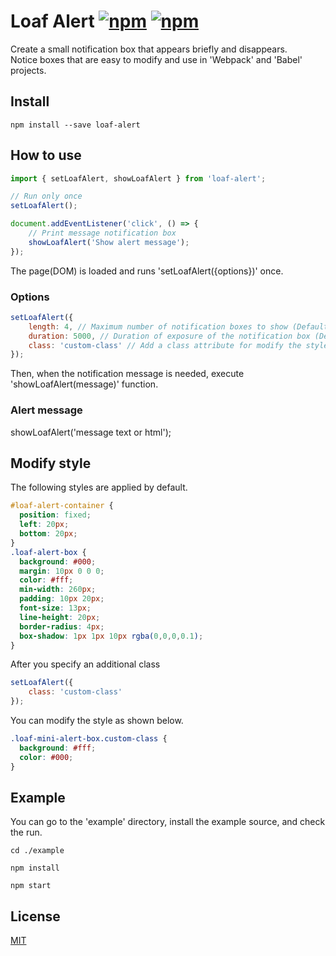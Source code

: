 # Loaf Alert [![npm](https://img.shields.io/npm/v/loaf-alert.svg)](https://www.npmjs.com/package/loaf-alert) [![npm](https://img.shields.io/npm/dm/loaf-alert.svg)](https://www.npmjs.com/package/loaf-alert)
Create a small notification box that appears briefly and disappears.  
Notice boxes that are easy to modify and use in 'Webpack' and 'Babel' projects.

## Install
```
npm install --save loaf-alert
```

## How to use
```js
import { setLoafAlert, showLoafAlert } from 'loaf-alert';

// Run only once
setLoafAlert();

document.addEventListener('click', () => {
	// Print message notification box
	showLoafAlert('Show alert message');
});
```
The page(DOM) is loaded and runs 'setLoafAlert({options})' once.  

### Options
```js
setLoafAlert({
	length: 4, // Maximum number of notification boxes to show (Default. 4)
	duration: 5000, // Duration of exposure of the notification box (Default. 5000 (5s))
	class: 'custom-class' // Add a class attribute for modify the style (Default. '')
});
```
Then, when the notification message is needed, execute 'showLoafAlert(message)' function.

### Alert message
showLoafAlert('message text or html');

## Modify style
The following styles are applied by default.
```css
#loaf-alert-container {
  position: fixed;
  left: 20px;
  bottom: 20px;
}
.loaf-alert-box {
  background: #000;
  margin: 10px 0 0 0;
  color: #fff;
  min-width: 260px;
  padding: 10px 20px;
  font-size: 13px;
  line-height: 20px;
  border-radius: 4px;
  box-shadow: 1px 1px 10px rgba(0,0,0,0.1);
}
```
After you specify an additional class
```js
setLoafAlert({
	class: 'custom-class'
});
```
You can modify the style as shown below.
```css
.loaf-mini-alert-box.custom-class {
  background: #fff;
  color: #000;
}
```

## Example
You can go to the 'example' directory, install the example source, and check the run.
```
cd ./example
```
```
npm install
```
```
npm start
```

## License
[MIT](https://github.com/loafjs/loaf-alert/blob/master/LICENSE)
